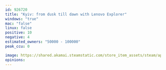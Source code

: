 ```yaml
---
id: 926720
title: "Kyiv: from dusk till dawn with Lenovo Explorer"
windows: "true"
mac: "false"
linux: false
positive: 10
negative: 4
estimated_owners: "50000 - 100000"
peak_ccu: 0

image: https://shared.akamai.steamstatic.com/store_item_assets/steam/apps/926720/header.jpg?t=1538581480
opinions:
---
```

